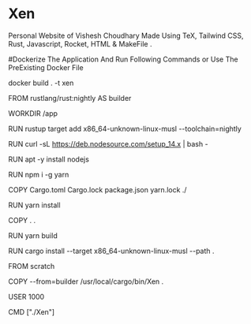# Xen

Personal Website of Vishesh Choudhary Made Using TeX, Tailwind CSS, Rust, Javascript, Rocket, HTML & MakeFile .

#Dockerize The Application And Run Following Commands or Use The PreExisting Docker File 

docker build . -t xen

FROM rustlang/rust:nightly AS builder

WORKDIR /app

RUN rustup target add x86_64-unknown-linux-musl --toolchain=nightly

RUN curl -sL https://deb.nodesource.com/setup_14.x | bash -

RUN apt -y install nodejs

RUN npm i -g yarn

COPY Cargo.toml Cargo.lock package.json yarn.lock ./

RUN yarn install

COPY . .

RUN yarn build

RUN cargo install --target x86_64-unknown-linux-musl --path .

FROM scratch

COPY --from=builder /usr/local/cargo/bin/Xen .

USER 1000

CMD ["./Xen"]
